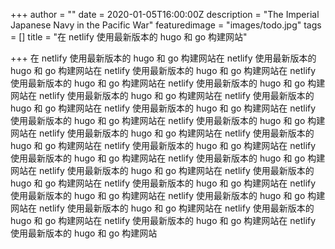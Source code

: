 +++
author = ""
date = 2020-01-05T16:00:00Z
description = "The Imperial Japanese Navy in the Pacific War"
featuredimage = "images/todo.jpg"
tags = []
title = "在 netlify 使用最新版本的 hugo 和 go 构建网站"

+++
在 netlify 使用最新版本的 hugo 和 go 构建网站在 netlify 使用最新版本的 hugo 和 go 构建网站在 netlify 使用最新版本的 hugo 和 go 构建网站在 netlify 使用最新版本的 hugo 和 go 构建网站在 netlify 使用最新版本的 hugo 和 go 构建网站在 netlify 使用最新版本的 hugo 和 go 构建网站在 netlify 使用最新版本的 hugo 和 go 构建网站在 netlify 使用最新版本的 hugo 和 go 构建网站在 netlify 使用最新版本的 hugo 和 go 构建网站在 netlify 使用最新版本的 hugo 和 go 构建网站在 netlify 使用最新版本的 hugo 和 go 构建网站在 netlify 使用最新版本的 hugo 和 go 构建网站在 netlify 使用最新版本的 hugo 和 go 构建网站在 netlify 使用最新版本的 hugo 和 go 构建网站在 netlify 使用最新版本的 hugo 和 go 构建网站在 netlify 使用最新版本的 hugo 和 go 构建网站在 netlify 使用最新版本的 hugo 和 go 构建网站在 netlify 使用最新版本的 hugo 和 go 构建网站在 netlify 使用最新版本的 hugo 和 go 构建网站在 netlify 使用最新版本的 hugo 和 go 构建网站在 netlify 使用最新版本的 hugo 和 go 构建网站在 netlify 使用最新版本的 hugo 和 go 构建网站在 netlify 使用最新版本的 hugo 和 go 构建网站在 netlify 使用最新版本的 hugo 和 go 构建网站